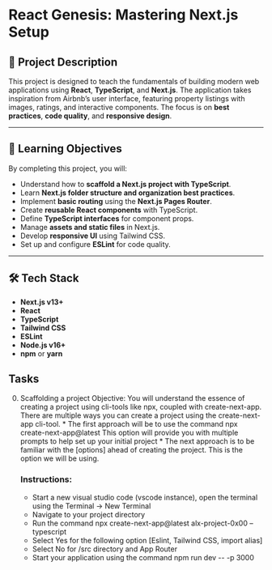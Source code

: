# React Genesis: Mastering Next.js Setup

## 📌 Project Description

This project is designed to teach the fundamentals of building modern web applications using **React**, **TypeScript**, and **Next.js**. The application takes inspiration from Airbnb’s user interface, featuring property listings with images, ratings, and interactive components. The focus is on **best practices**, **code quality**, and **responsive design**.

---

##  🎯 Learning Objectives

By completing this project, you will:
- Understand how to **scaffold a Next.js project with TypeScript**.
- Learn **Next.js folder structure and organization best practices**.
- Implement **basic routing** using the **Next.js Pages Router**.
- Create **reusable React components** with TypeScript.
- Define **TypeScript interfaces** for component props.
- Manage **assets and static files** in Next.js.
- Develop **responsive UI** using Tailwind CSS.
- Set up and configure **ESLint** for code quality.

---

## 🛠️ Tech Stack
- **Next.js v13+**
- **React**
- **TypeScript**
- **Tailwind CSS**
- **ESLint**
- **Node.js v16+**
- **npm** or **yarn**

## Tasks

0. Scaffolding a project
   Objective: You will understand the essence of creating a project using cli-tools like npx, coupled with create-next-app. There are multiple ways you can create a project using the create-next-app cli-tool.
       * The first approach will be to use the command npx create-next-app@latest This option will provide you with multiple prompts to help set up your initial project
       * The next approach is to be familiar with the [options] ahead of creating the project. This is the option we will be using.
   
   ### Instructions:
     * Start a new visual studio code (vscode instance), open the terminal using the Terminal -> New Terminal
     * Navigate to your project directory
     * Run the command npx create-next-app@latest alx-project-0x00 –typescript
     * Select Yes for the following option [Eslint, Tailwind CSS, import alias]
     * Select No for /src directory and App Router
     * Start your application using the command npm run dev -- -p 3000